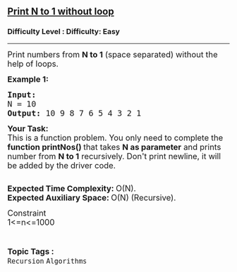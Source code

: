 <h2><a href="https://www.geeksforgeeks.org/problems/print-n-to-1-without-loop/1?page=1&category=Recursion&status=unsolved&sortBy=submissions">Print N to 1 without loop</a></h2><h3>Difficulty Level : Difficulty: Easy</h3><hr><div class="problems_problem_content__Xm_eO"><p><span style="font-size:18px">Print numbers from <strong>N to 1</strong>&nbsp;(space separated) without the help of loops.</span></p>

<p><span style="font-size:18px"><strong>Example 1:</strong></span></p>

<pre><span style="font-size:18px"><strong>Input:
</strong>N = 10
<strong>Output: </strong>10 9 8 7 6 5 4 3 2 1</span></pre>

<p><span style="font-size:18px"><strong>Your Task:</strong><br>
This is a function problem. You only need to complete the <strong>function printNos()&nbsp;</strong>that takes <strong>N as parameter</strong> and prints number from <strong>N to 1</strong> recursively. Don't print newline, it will be added by the driver code.</span></p>

<p><br>
<span style="font-size:18px"><strong>Expected Time Complexity:&nbsp;</strong>O(N).<br>
<strong>Expected Auxiliary Space:&nbsp;</strong>O(N) (Recursive).</span></p>

<p><span style="font-size:18px">Constraint<br>
1&lt;=n&lt;=1000</span></p>
</div><br><p><span style=font-size:18px><strong>Topic Tags : </strong><br><code>Recursion</code>&nbsp;<code>Algorithms</code>&nbsp;